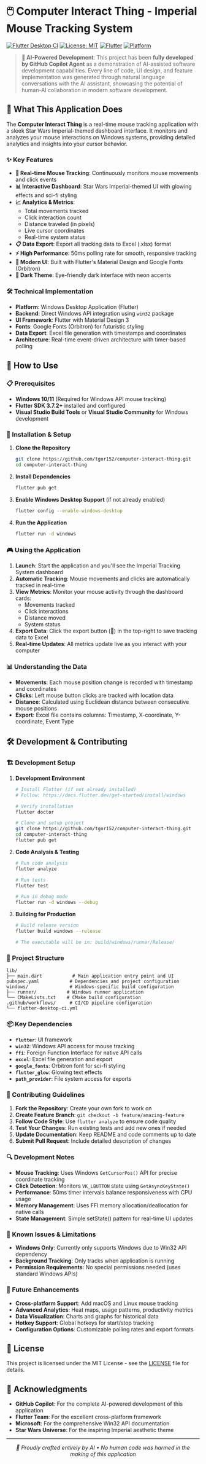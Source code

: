 # 🖱️ Computer Interact Thing - Imperial Mouse Tracking System

[![Flutter Desktop CI](https://github.com/tgor152/computer-interact-thing/actions/workflows/flutter-desktop-ci.yml/badge.svg)](https://github.com/tgor152/computer-interact-thing/actions/workflows/flutter-desktop-ci.yml)
[![License: MIT](https://img.shields.io/badge/License-MIT-yellow.svg)](https://opensource.org/licenses/MIT)
[![Flutter](https://img.shields.io/badge/Flutter-3.7.2+-blue.svg)](https://flutter.dev/)
[![Platform](https://img.shields.io/badge/Platform-Windows-blue.svg)](https://www.microsoft.com/windows)

> **🤖 AI-Powered Development**: This project has been **fully developed by GitHub Copilot Agent** as a demonstration of AI-assisted software development capabilities. Every line of code, UI design, and feature implementation was generated through natural language conversations with the AI assistant, showcasing the potential of human-AI collaboration in modern software development.

## 🎯 What This Application Does

The **Computer Interact Thing** is a real-time mouse tracking application with a sleek Star Wars Imperial-themed dashboard interface. It monitors and analyzes your mouse interactions on Windows systems, providing detailed analytics and insights into your cursor behavior.

### ✨ Key Features

- **🔄 Real-time Mouse Tracking**: Continuously monitors mouse movements and click events
- **📊 Interactive Dashboard**: Star Wars Imperial-themed UI with glowing effects and sci-fi styling
- **📈 Analytics & Metrics**: 
  - Total movements tracked
  - Click interaction count
  - Distance traveled (in pixels)
  - Live cursor coordinates
  - Real-time system status
- **📋 Data Export**: Export all tracking data to Excel (.xlsx) format
- **⚡ High Performance**: 50ms polling rate for smooth, responsive tracking
- **🎨 Modern UI**: Built with Flutter's Material Design and Google Fonts (Orbitron)
- **🌙 Dark Theme**: Eye-friendly dark interface with neon accents

### 🛠️ Technical Implementation

- **Platform**: Windows Desktop Application (Flutter)
- **Backend**: Direct Windows API integration using `win32` package
- **UI Framework**: Flutter with Material Design 3
- **Fonts**: Google Fonts (Orbitron) for futuristic styling
- **Data Export**: Excel file generation with timestamps and coordinates
- **Architecture**: Real-time event-driven architecture with timer-based polling

## 🚀 How to Use

### 📋 Prerequisites

- **Windows 10/11** (Required for Windows API mouse tracking)
- **Flutter SDK 3.7.2+** installed and configured
- **Visual Studio Build Tools** or **Visual Studio Community** for Windows development

### 🔧 Installation & Setup

1. **Clone the Repository**
   ```bash
   git clone https://github.com/tgor152/computer-interact-thing.git
   cd computer-interact-thing
   ```

2. **Install Dependencies**
   ```bash
   flutter pub get
   ```

3. **Enable Windows Desktop Support** (if not already enabled)
   ```bash
   flutter config --enable-windows-desktop
   ```

4. **Run the Application**
   ```bash
   flutter run -d windows
   ```

### 🎮 Using the Application

1. **Launch**: Start the application and you'll see the Imperial Tracking System dashboard
2. **Automatic Tracking**: Mouse movements and clicks are automatically tracked in real-time
3. **View Metrics**: Monitor your mouse activity through the dashboard cards:
   - Movements tracked
   - Click interactions
   - Distance moved
   - System status
4. **Export Data**: Click the export button (💾) in the top-right to save tracking data to Excel
5. **Real-time Updates**: All metrics update live as you interact with your computer

### 📊 Understanding the Data

- **Movements**: Each mouse position change is recorded with timestamp and coordinates
- **Clicks**: Left mouse button clicks are tracked with location data
- **Distance**: Calculated using Euclidean distance between consecutive mouse positions
- **Export**: Excel file contains columns: Timestamp, X-coordinate, Y-coordinate, Event Type

## 🛠️ Development & Contributing

### 🏗️ Development Setup

1. **Development Environment**
   ```bash
   # Install Flutter (if not already installed)
   # Follow: https://docs.flutter.dev/get-started/install/windows
   
   # Verify installation
   flutter doctor
   
   # Clone and setup project
   git clone https://github.com/tgor152/computer-interact-thing.git
   cd computer-interact-thing
   flutter pub get
   ```

2. **Code Analysis & Testing**
   ```bash
   # Run code analysis
   flutter analyze
   
   # Run tests
   flutter test
   
   # Run in debug mode
   flutter run -d windows --debug
   ```

3. **Building for Production**
   ```bash
   # Build release version
   flutter build windows --release
   
   # The executable will be in: build/windows/runner/Release/
   ```

### 🔧 Project Structure

```
lib/
├── main.dart           # Main application entry point and UI
pubspec.yaml           # Dependencies and project configuration
windows/               # Windows-specific build configuration
├── runner/           # Windows runner application
└── CMakeLists.txt    # CMake build configuration
.github/workflows/     # CI/CD pipeline configuration
└── flutter-desktop-ci.yml
```

### 📦 Key Dependencies

- **`flutter`**: UI framework
- **`win32`**: Windows API access for mouse tracking
- **`ffi`**: Foreign Function Interface for native API calls
- **`excel`**: Excel file generation and export
- **`google_fonts`**: Orbitron font for sci-fi styling
- **`flutter_glow`**: Glowing text effects
- **`path_provider`**: File system access for exports

### 🤝 Contributing Guidelines

1. **Fork the Repository**: Create your own fork to work on
2. **Create Feature Branch**: `git checkout -b feature/amazing-feature`
3. **Follow Code Style**: Use `flutter analyze` to ensure code quality
4. **Test Your Changes**: Run existing tests and add new ones if needed
5. **Update Documentation**: Keep README and code comments up to date
6. **Submit Pull Request**: Include detailed description of changes

### 🔍 Development Notes

- **Mouse Tracking**: Uses Windows `GetCursorPos()` API for precise coordinate tracking
- **Click Detection**: Monitors `VK_LBUTTON` state using `GetAsyncKeyState()`
- **Performance**: 50ms timer intervals balance responsiveness with CPU usage
- **Memory Management**: Uses FFI memory allocation/deallocation for native calls
- **State Management**: Simple setState() pattern for real-time UI updates

### 🐛 Known Issues & Limitations

- **Windows Only**: Currently only supports Windows due to Win32 API dependency
- **Background Tracking**: Only tracks when application is running
- **Permission Requirements**: No special permissions needed (uses standard Windows APIs)

### 🔮 Future Enhancements

- **Cross-platform Support**: Add macOS and Linux mouse tracking
- **Advanced Analytics**: Heat maps, usage patterns, productivity metrics
- **Data Visualization**: Charts and graphs for historical data
- **Hotkey Support**: Global hotkeys for start/stop tracking
- **Configuration Options**: Customizable polling rates and export formats

## 📄 License

This project is licensed under the MIT License - see the [LICENSE](LICENSE) file for details.

## 🙏 Acknowledgments

- **GitHub Copilot**: For the complete AI-powered development of this application
- **Flutter Team**: For the excellent cross-platform framework
- **Microsoft**: For the comprehensive Win32 API documentation
- **Star Wars Universe**: For the inspiring Imperial aesthetic theme

---

<div align="center">
  <i>🤖 Proudly crafted entirely by AI • No human code was harmed in the making of this application</i>
</div>
